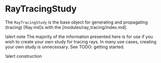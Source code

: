 # RayTracingStudy

The `RayTracingStudy` is the base object for generating and propagating (tracing) [Ray.md]s with the [modules/ray_tracing/index.md].

!alert note
The majority of the information presented here is for use if you wish to create your own study for tracing rays. In many use cases, creating your own study is unnecessary. See TODO: getting started.

!alert construction
